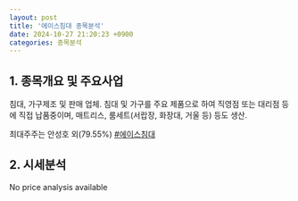 ```yaml
---
layout: post
title: '에이스침대 종목분석'
date: 2024-10-27 21:20:23 +0900
categories: 종목분석
---
```


## 1. 종목개요 및 주요사업

침대, 가구제조 및 판매 업체. 침대 및 가구를 주요 제품으로 하여 직영점 또는 대리점 등에 직접 납품중이며, 매트리스, 룸세트(서랍장, 화장대, 거울 등) 등도 생산. 

최대주주는 안성호 외(79.55%)
[#에이스침대](#)

## 2. 시세분석

No price analysis available
